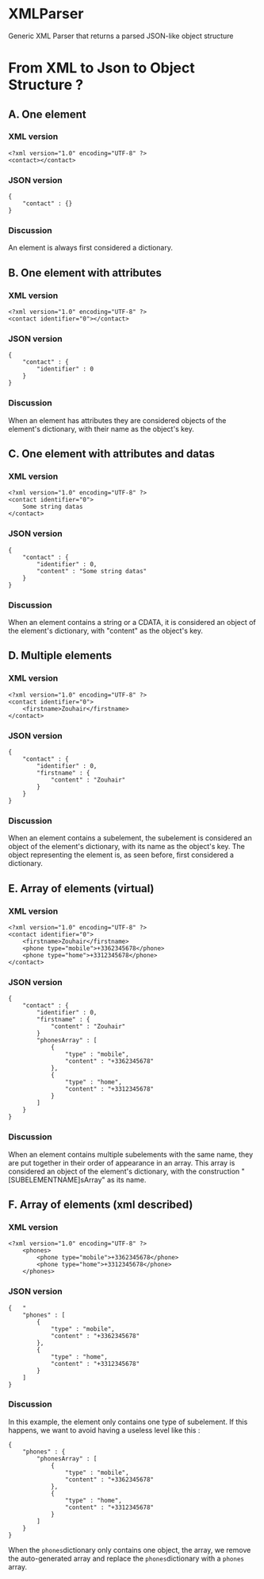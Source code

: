 # XMLParser

Generic XML Parser that returns a parsed JSON-like object structure

# From XML to Json to Object Structure ?

## A. One element

### XML version
	<?xml version="1.0" encoding="UTF-8" ?>
	<contact></contact>
### JSON version
	{
		"contact" : {}
	}
### Discussion
An element is always first considered a dictionary.

## B. One element with attributes

### XML version
	<?xml version="1.0" encoding="UTF-8" ?>
	<contact identifier="0"></contact>
### JSON version
	{
		"contact" : {
			"identifier" : 0
		}
	}
### Discussion
When an element has attributes they are considered objects of the element's dictionary, with their name as the object's key.

## C. One element with attributes and datas

### XML version
	<?xml version="1.0" encoding="UTF-8" ?>
	<contact identifier="0">
		Some string datas
	</contact>
### JSON version
	{
		"contact" : {
			"identifier" : 0,
			"content" : "Some string datas"
		}
	}
### Discussion
When an element contains a string or a CDATA, it is considered an object of the element's dictionary, with "content" as the object's key.

## D. Multiple elements

### XML version
	<?xml version="1.0" encoding="UTF-8" ?>
	<contact identifier="0">
		<firstname>Zouhair</firstname>
	</contact>
### JSON version
	{
		"contact" : {
			"identifier" : 0,
			"firstname" : {
				"content" : "Zouhair"
			}
		}
	}
### Discussion
When an element contains a subelement, the subelement is considered an object of the element's dictionary, with its name as the object's key. The object representing the element is, as seen before, first considered a dictionary.

## E. Array of elements (virtual)

### XML version
	<?xml version="1.0" encoding="UTF-8" ?>
	<contact identifier="0">
		<firstname>Zouhair</firstname>
		<phone type="mobile">+3362345678</phone>
		<phone type="home">+3312345678</phone>
	</contact>
### JSON version
	{
		"contact" : {
			"identifier" : 0,
			"firstname" : {
				"content" : "Zouhair"
			}
			"phonesArray" : [
				{
					"type" : "mobile",
					"content" : "+3362345678"
				},
				{
					"type" : "home",
					"content" : "+3312345678"
				}
			]
		}
	}
### Discussion
When an element contains multiple subelements with the same name, they are put together in their order of appearance in an array. This array is considered an object of the element's dictionary, with the construction "[SUBELEMENTNAME]sArray" as its name.

## F. Array of elements (xml described)

### XML version
	<?xml version="1.0" encoding="UTF-8" ?>
		<phones>
			<phone type="mobile">+3362345678</phone>
			<phone type="home">+3312345678</phone>
		</phones>
### JSON version
	{	"
		"phones" : [
			{
				"type" : "mobile",
				"content" : "+3362345678"
			},
			{
				"type" : "home",
				"content" : "+3312345678"
			}
		]
	}
### Discussion
In this example, the element only contains one type of subelement. If this happens, we want to avoid having a useless level like this :

	{
		"phones" : {
			"phonesArray" : [
				{
					"type" : "mobile",
					"content" : "+3362345678"
				},
				{
					"type" : "home",
					"content" : "+3312345678"
				}
			]
		}
	}

When the `phones`dictionary only contains one object, the array, we remove the auto-generated array and replace the `phones`dictionary with a `phones` array.